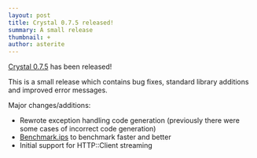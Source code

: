 ```yaml
---
layout: post
title: Crystal 0.7.5 released!
summary: A small release
thumbnail: +
author: asterite
---
```


[Crystal 0.7.5](https://github.com/manastech/crystal/releases/tag/0.7.5) has been released!

This is a small release which contains bug fixes, standard library additions and improved
error messages.

Major changes/additions:

<ul class="goals" style="padding-bottom:20px">
  <li>Rewrote exception handling code generation (previously there were some cases of incorrect code generation)</li>
  <li><a href="http://crystal-lang.org/api/Benchmark/IPS.html" target="_blank">Benchmark.ips</a> to benchmark faster and better</li>
  <li>Initial support for HTTP::Client streaming</li>
</ul>



